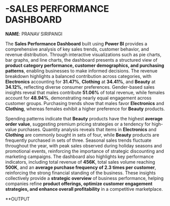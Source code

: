 # -SALES PERFORMANCE DASHBOARD
**NAME**: PRANAV SIRIPANGI

The **Sales Performance Dashboard** built using **Power BI** provides a comprehensive analysis of key sales trends, customer behavior, and revenue distribution. Through interactive visualizations such as pie charts, bar graphs, and line charts, the dashboard presents a structured view of **product category performance, customer demographics, and purchasing patterns**, enabling businesses to make informed decisions. The revenue breakdown highlights a balanced contribution across categories, with **Electronics** accounting for **31.47%**, **Clothing** at **34.41%**, and **Beauty** at **34.12%**, reflecting diverse consumer preferences. Gender-based sales insights reveal that males contribute **51.06%** of total revenue, while females account for **48.94%**, demonstrating nearly equal engagement across customer groups. Purchasing trends show that males favor **Electronics** and **Clothing**, whereas females exhibit a higher preference for **Beauty** products.  

Spending patterns indicate that **Beauty** products have the highest **average order value**, suggesting premium pricing strategies or a tendency for high-value purchases. Quantity analysis reveals that items in **Electronics** and **Clothing** are commonly bought in sets of four, while **Beauty** products are frequently purchased in sets of three. Seasonal sales trends fluctuate throughout the year, with peak sales observed during holiday seasons and promotional events, reinforcing the importance of strategic discounting and marketing campaigns. The dashboard also highlights key performance indicators, including total revenue of **456K**, total sales volume reaching **500K**, and an **average purchase frequency of 2.3 times per customer**, reinforcing the strong financial standing of the business. These insights collectively provide a **strategic overview** of business performance, helping companies refine **product offerings, optimize customer engagement strategies, and enhance overall profitability** in a competitive marketplace.

**OUTPUT

